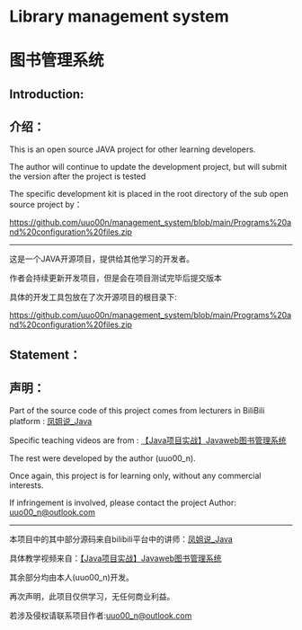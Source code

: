 # Library management system

# 图书管理系统

## Introduction:

## 介绍：

This is an open source JAVA project for other learning developers.

The author will continue to update the development project, but will submit the version after the project is tested

The specific development kit is placed in the root directory of the sub open source project by：

https://github.com/uuo00n/management_system/blob/main/Programs%20and%20configuration%20files.zip

------

这是一个JAVA开源项目，提供给其他学习的开发者。

作者会持续更新开发项目，但是会在项目测试完毕后提交版本

具体的开发工具包放在了次开源项目的根目录下:

https://github.com/uuo00n/management_system/blob/main/Programs%20and%20configuration%20files.zip

## Statement：

## 声明：

Part of the source code of this project comes from lecturers in BiliBili platform : [凤姐说_Java](https://space.bilibili.com/2018274088)

Specific teaching videos are from : [【Java项目实战】Javaweb图书管理系统](https://www.bilibili.com/video/BV1xh41147MZ?spm_id_from=333.999.0.0&vd_source=a5dbc66ce0b1dacad2397b1b3108dd8c)

The rest were developed by the author (uuo00_n).

Once again, this project is for learning only, without any commercial interests. 

If infringement is involved, please contact the project Author: uuo00_n@outlook.com

------

本项目中的其中部分源码来自bilibili平台中的讲师：[凤姐说_Java](https://space.bilibili.com/2018274088)

具体教学视频来自：[【Java项目实战】Javaweb图书管理系统](https://www.bilibili.com/video/BV1xh41147MZ?spm_id_from=333.999.0.0&vd_source=a5dbc66ce0b1dacad2397b1b3108dd8c)

其余部分均由本人(uuo00_n)开发。

再次声明，此项目仅供学习，无任何商业利益。

若涉及侵权请联系项目作者:uuo00_n@outlook.com

